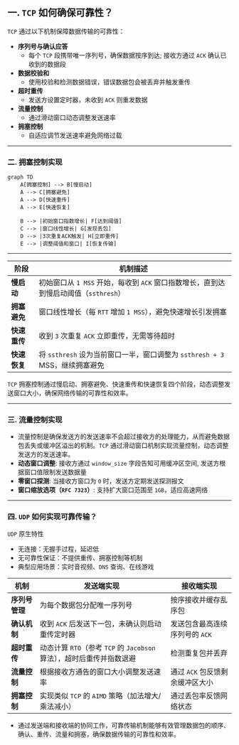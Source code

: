 ## 一. `TCP` 如何确保可靠性？

`TCP` 通过以下机制保障数据传输的可靠性：
- **序列号与确认应答**  
  - 每个 `TCP` 段携带唯一序列号，确保数据按序到达; 接收方通过 `ACK` 确认已收到的数据段
- **数据校验和**  
  - 使用校验和检测数据错误，错误数据包会被丢弃并触发重传
- **超时重传**  
  - 发送方设置定时器，未收到 `ACK` 则重发数据
- **流量控制**  
  - 通过滑动窗口动态调整发送速率
- **拥塞控制**  
  - 自适应调节发送速率避免网络过载

---

### 二. 拥塞控制实现
```mermaid
graph TD
    A[拥塞控制] --> B[慢启动]
    A --> C[拥塞避免]
    A --> D[快速重传]
    A --> E[快速恢复]

    B --> |初始窗口指数增长| F[达到阈值]
    C --> |窗口线性增长| G[发现丢包]
    D --> |3次重复ACK触发| H[立即重传]
    E --> |调整阈值和窗口| I[恢复传输]
```
---

| 阶段         | 机制描述                                                                 |
|--------------|--------------------------------------------------------------------------|
| **慢启动**   | 初始窗口从 `1 MSS` 开始，每收到 `ACK` 窗口指数增长，直到达到慢启动阈值（`ssthresh`） |
| **拥塞避免** | 窗口线性增长（每 `RTT` 增加 `1 MSS`），避免快速增长引发拥塞                    |
| **快速重传** | 收到 `3` 次重复 `ACK` 立即重传，无需等待超时                                  |
| **快速恢复** | 将 `ssthresh` 设为当前窗口一半，窗口调整为 `ssthresh + 3` MSS，继续拥塞避免    |

`TCP` 拥塞控制通过慢启动、拥塞避免、快速重传和快速恢复四个阶段，动态调整发送窗口大小，确保网络传输的可靠性和效率。

---
### 三. 流量控制实现
- 流量控制是确保发送方的发送速率不会超过接收方的处理能力，从而避免数据包丢失或缓冲区溢出的机制。`TCP` 通过滑动窗口机制实现流量控制，动态调整发送方的发送速率。
- **动态窗口调整**: 接收方通过 `window_size` 字段告知可用缓冲区空间, 发送方根据窗口值限制发送数据量
- **零窗口探测**: 当接收方窗口为 `0` 时，发送方定期发送探测报文
- **窗口缩放选项（`RFC 7323`）**: 支持扩大窗口范围至 `1GB`，适应高速网络

---

### 四. `UDP` 如何实现可靠传输？
`UDP` 原生特性
- 无连接：无握手过程，延迟低
- 无可靠性保证：不提供重传、拥塞控制等机制
- 典型应用场景：实时音视频、`DNS` 查询、在线游戏

| 机制           | 发送端实现                                                                 | 接收端实现                                                                 |
|----------------|--------------------------------------------------------------------------|--------------------------------------------------------------------------|
| **序列号管理** | 为每个数据包分配唯一序列号                                               | 按序接收并缓存乱序包                                                     |
| **确认机制**   | 收到 `ACK` 后发送下一包，未确认则启动重传定时器                            | 发送包含最高连续序列号的 `ACK `                                            |
| **超时重传**   | 动态计算 `RTO`（参考 `TCP` 的 `Jacobson` 算法），超时后重传并指数退避           | 检测重复包并丢弃                                                         |
| **流量控制**   | 根据接收方通告的窗口大小调整发送速率                                     | 通过 `ACK` 包反馈剩余缓冲区大小                                            |
| **拥塞控制**   | 实现类似 `TCP` 的 `AIMD` 策略（加法增大/乘法减小）                            | 通过丢包率反馈网络状态                                                 |
- 通过发送端和接收端的协同工作，可靠传输机制能够有效管理数据包的顺序、确认、重传、流量和拥塞，确保数据传输的可靠性和效率。
